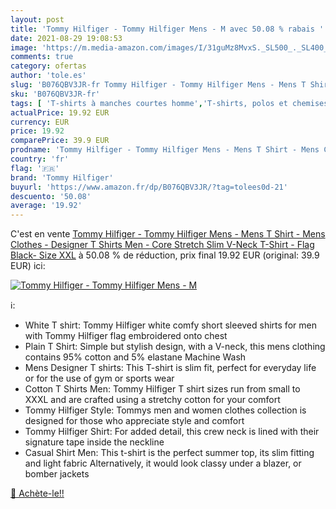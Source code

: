 ```yaml
---
layout: post
title: 'Tommy Hilfiger - Tommy Hilfiger Mens - M avec 50.08 % rabais '
date: 2021-08-29 19:08:53
image: 'https://m.media-amazon.com/images/I/31guMz8MvxS._SL500_._SL400_.jpg'
comments: true
category: ofertas
author: 'tole.es'
slug: 'B076QBV3JR-fr Tommy Hilfiger - Tommy Hilfiger Mens - Mens T Shirt - Mens...'
sku: 'B076QBV3JR-fr'
tags: [ 'T-shirts à manches courtes homme','T-shirts, polos et chemises homme','Vêtements','Vêtements homme','tommy hilfiger', ]
actualPrice: 19.92 EUR
currency: EUR
price: 19.92
comparePrice: 39.9 EUR
prodname: 'Tommy Hilfiger - Tommy Hilfiger Mens - Mens T Shirt - Mens Clothes - Designer T Shirts Men - Core Stretch Slim V-Neck T-Shirt - Flag Black- Size XXL'
country: 'fr'
flag: '🇫🇷'
brand: 'Tommy Hilfiger'
buyurl: 'https://www.amazon.fr/dp/B076QBV3JR/?tag=tolees0d-21'
descuento: '50.08'
average: '19.92'
---
```


C'est en vente [Tommy Hilfiger - Tommy Hilfiger Mens - Mens T Shirt - Mens Clothes - Designer T Shirts Men - Core Stretch Slim V-Neck T-Shirt - Flag Black- Size XXL](https://www.amazon.fr/dp/B076QBV3JR/?tag=tolees0d-21)  à  50.08 % de réduction, prix final  19.92 EUR (original: 39.9 EUR) ici:

[![Tommy Hilfiger - Tommy Hilfiger Mens - M](https://m.media-amazon.com/images/I/31guMz8MvxS._SL500_._SL400_.jpg)](https://www.amazon.fr/dp/B076QBV3JR/?tag=tolees0d-21)

ℹ️:

- White T shirt: Tommy Hilfiger white comfy short sleeved shirts for men with Tommy Hilfiger flag embroidered onto chest
- Plain T Shirt: Simple but stylish design, with a V-neck, this mens clothing contains 95% cotton and 5% elastane Machine Wash
- Mens Designer T shirts: This T-shirt is slim fit, perfect for everyday life or for the use of gym or sports wear
- Cotton T Shirts Men: Tommy Hilfiger T shirt sizes run from small to XXXL and are crafted using a stretchy cotton for your comfort
- Tommy Hilfiger Style: Tommys men and women clothes collection is designed for those who appreciate style and comfort
- Tommy Hilfiger Shirt: For added detail, this crew neck is lined with their signature tape inside the neckline
- Casual Shirt Men: This t-shirt is the perfect summer top, its slim fitting and light fabric Alternatively, it would look classy under a blazer, or bomber jackets

[🛒 Achète-le!!](https://www.amazon.fr/dp/B076QBV3JR/?tag=tolees0d-21)
